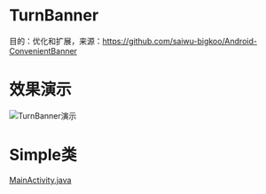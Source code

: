 # TurnBanner

目的：优化和扩展，来源：https://github.com/saiwu-bigkoo/Android-ConvenientBanner

# 效果演示

![TurnBanner演示](TurnBanner演示.gif)

# Simple类

[MainActivity.java](https://github.com/fengqingxiuyi/TurnBanner/blob/master/app/src/main/java/com/fqxyi/turnbanner/MainActivity.java)
